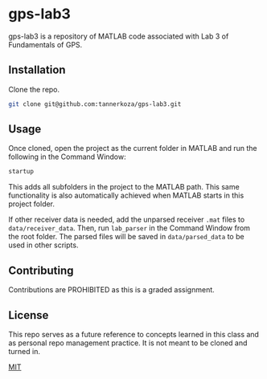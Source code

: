# gps-lab3

gps-lab3 is a repository of MATLAB code associated with Lab 3 of Fundamentals of GPS.

## Installation

Clone the repo.

```sh
git clone git@github.com:tannerkoza/gps-lab3.git
```

## Usage

Once cloned, open the project as the current folder in MATLAB and run the following in the Command Window:

```sh
startup
```
This adds all subfolders in the project to the MATLAB path. This same functionality is also automatically achieved when MATLAB starts in this project folder.

If other receiver data is needed, add the unparsed receiver `.mat` files to `data/receiver_data`. Then, run `lab_parser` in the Command Window from the root folder. The parsed files will be saved in `data/parsed_data` to be used in other scripts.  
## Contributing
Contributions are PROHIBITED as this is a graded assignment. 
## License
This repo serves as a future reference to concepts learned in this class and as personal repo management practice. It is not meant to be cloned and turned in.

[MIT](https://choosealicense.com/licenses/mit/)
